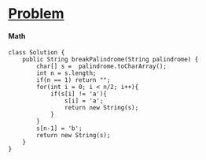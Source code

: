# [Problem](https://leetcode.com/problems/break-a-palindrome/)

#### Math
````
class Solution {
    public String breakPalindrome(String palindrome) {
        char[] s =  palindrome.toCharArray();
        int n = s.length;
        if(n == 1) return "";
        for(int i = 0; i < n/2; i++){
            if(s[i] != 'a'){
                s[i] = 'a';
                return new String(s);
            }
        }
        s[n-1] = 'b';
        return new String(s);
    }
}
````
